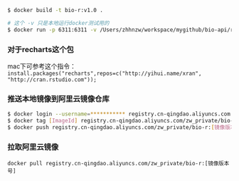 ```bash
$ docker build -t bio-r:v1.0 .

# 这个 -v 只是本地运行docker测试用的
$ docker run -p 6311:6311 -v /Users/zhhnzw/workspace/mygithub/bio-api/r:/workspace --name bio-r -dit bio-r:v1.0 bash
```

### 对于recharts这个包
mac下可参考这个指令：`install.packages("recharts",repos=c("http://yihui.name/xran", "http://cran.rstudio.com"));`

### 推送本地镜像到阿里云镜像仓库
```bash
$ docker login --username=*********** registry.cn-qingdao.aliyuncs.com
$ docker tag [ImageId] registry.cn-qingdao.aliyuncs.com/zw_private/bio-r:[镜像版本号]
$ docker push registry.cn-qingdao.aliyuncs.com/zw_private/bio-r:[镜像版本号]
```

### 拉取阿里云镜像
`docker pull registry.cn-qingdao.aliyuncs.com/zw_private/bio-r:[镜像版本号]`